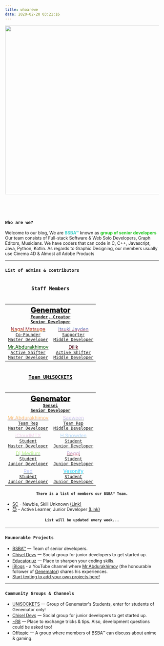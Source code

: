 ```yaml
---
title: whoarewe
date: 2020-02-20 03:21:16
---
```

<img class="hero-image" src="/img/drawcode.svg" style="padding-bottom: 2em;" height="550" width="550/">

<div class="my-links">
  <a class="gradient-text" href="https://github.com/bsba-team" target="_blank" rel="noopener"><span class=" iconfont icon-github"></span></a>
  <a class="gradient-text" href="https://t.me/iBlogs_community" target="_blank" rel="noopener"><span class=" iconfont icon-qzone"></span></a>
</div>

<style>
  .my-links {display: flex; justify-content: center; align-content: center; margin-top: 30px; width: 100%;}
  .my-links a {display: flex; color: #000; padding: 2px 10px;border-bottom:none !important;}
  .my-links a:after {display: none;}
  .my-links a:hover {backround: #ddd;}
  .my-links a span {font-size: 28px;}
  .hero-image {margin: 0 auto;}

  .dark-obsidian .article .main .content {
    padding: 0 6rem;
  }
  @media screen and (max-width: 1200px) {
    .dark-obsidian .article .main .content {
      padding: 0 0.5rem;
    }
  }
</style>

<h3 id="Who-am-I"><a href="#Who-am-I" class="headerlink" title="Who am I"></a><code>Who are we?</code></h3>

Welcome to our blog, We are <b style="color: #42d2ca">**BSBA™**</b> known as <b style="color: #20C720">**group of senior developers**</b>
Our team consists of Full-stack Software & Web Solo Developers, Graph Editors, Musicians. 
We have coders that can code in C, C++, Javascript, Java, Python, Kotlin.
As regards to Graphic Designing, our members usually use Cinema 4D & Almost all Adobe Products

<hr>

<h3 id="Admins"><a href="#Admins" class="headerlink" title="Admins"></a><code>List of admins & contributors</code></h3>

<table style="width:100%; text-align: center;">
  <caption style="padding-bottom: 10px"><h3><code>Staff Members</code></h3></caption>
  <tr>
    <th colspan="2">
      <a href="/genemator">
        <span style="color: #000; font-size: 150%; background-image: url(https://howdyho.net/media/images/bg/bg24.gif); text-shadow: 1px 1px 1px rgba(0,0,0,.5)!important; background-position: center center; background-size: cover; background-repeat: no-repeat;">Genemator</span><br><code>Founder, Creator</code><br><code>Senior Developer</code>
      </a>
    </th>
  </tr>
  <tr>
    <td>
      <a href="/nagaimatsuge">
        <span style="background: -webkit-linear-gradient(#1a2a6c, #b21f1f, #fdbb2d);   -webkit-background-clip: text; -webkit-text-fill-color: transparent;">Nagai Matsuge</span><br><code>Co-Founder</code><br><code>Master Developer</code>
      </a>
    </td>
    <td>
      <a href="/itsukijayden">
        <span style="background: -webkit-linear-gradient(#009FFF, #ec2F4B);   -webkit-background-clip: text; -webkit-text-fill-color: transparent;">Itsuki Jayden</span><br><code>Supporter</code><br><code>Middle Developer</code>
      </a>
    </td>
    </tr>
  <tr>
    <td>
      <a href="/mrabdurakhimov">
       <span style="background: -webkit-linear-gradient(#000000, #0f9b0f);   -webkit-background-clip: text; -webkit-text-fill-color: transparent;">Mr.Abdurakhimov</span><br><code>Active Shifter</code><br><code>Master Developer</code>
      </a>
    </td>
    <td>
      <a href="/dilik">
        <span style="background: -webkit-linear-gradient(#200122, #6f0000);   -webkit-background-clip: text; -webkit-text-fill-color: transparent;">Dilik</span>
        <br><code>Active Shifter</code><br><code>Middle Developer</code>
      </a>
    </td>
  </tr>
</table>

<table style="width:100%; text-align: center;">
  <caption style="padding-bottom: 10px"><h3><a href="https://t.me/UNiSOCKETS"><code>Team <b>UNiSOCKETS</b></code></a></h3></caption>
  <tr>
    <th colspan="2">
      <a href="/genemator">
        <span style="color: #000; font-size: 150%; background-image: url(https://howdyho.net/media/images/bg/bg24.gif); text-shadow: 1px 1px 1px rgba(0,0,0,.5)!important; background-position: center center; background-size: cover; background-repeat: no-repeat;">Genemator</span><br><code>Sensei</code><br><code>Senior Developer</code>
      </a>
    </th>
  </tr>
  <tr>
    <td>
      <a href="/mrabdurakhimov">
        <span style="background: -webkit-linear-gradient(#f6d365, #fda085);   -webkit-background-clip: text; -webkit-text-fill-color: transparent;">Mr.Abdurakhimov</span><br><code>Team Rep</code><br><code>Master Developer</code>
      </a>
    </td>
    <td>
      <a href="https://t.me/Saeween">
        <span style="background: -webkit-linear-gradient(#fbc2eb, #a6c1ee);   -webkit-background-clip: text; -webkit-text-fill-color: transparent;">Saeween</span><br><code>Team Rep</code><br><code>Middle Developer</code>
      </a>
    </td>
  </tr>
  <tr>
    <td>
      <a href="https://t.me/iCloudMTX">
       <span style="background: -webkit-linear-gradient(#fdcbf1, #e6dee9);   -webkit-background-clip: text; -webkit-text-fill-color: transparent;">iCloudMTX</span><br><code>Student</code><br><code>Master Developer</code>
      </a>
    </td>
    <td>
      <a href="https://t.me/Yanliz28041310">
        <span style="background: -webkit-linear-gradient(#a1c4fd, #c2e9fb);   -webkit-background-clip: text; -webkit-text-fill-color: transparent;">H.Snowden</span>
        <br><code>Student</code><br><code>Junior Developer</code>
      </a>
    </td>
  </tr>
  <tr>
    <td>
      <a href="https://t.me/softclubuz_llc">
       <span style="background: -webkit-linear-gradient(#d4fc79, #96e6a1);   -webkit-background-clip: text; -webkit-text-fill-color: transparent;">Dj Medium</span><br><code>Student</code><br><code>Junior Developer</code>
      </a>
    </td>
    <td>
      <a href="https://t.me/beggi7777777">
        <span style="background: -webkit-linear-gradient(#a6c0fe, #f68084);   -webkit-background-clip: text; -webkit-text-fill-color: transparent;">Beggi</span>
        <br><code>Student</code><br><code>Junior Developer</code>
      </a>
    </td>
  </tr>
    <tr>
      <td>
        <a href="https://t.me/sobranie_0">
         <span style="background: -webkit-linear-gradient(#e0c3fc, #8ec5fc);   -webkit-background-clip: text; -webkit-text-fill-color: transparent;">Red</span><br><code>Student</code><br><code>Junior Developer</code>
        </a>
      </td>
      <td>
        <a href="https://t.me/Vesonify">
          <span style="background: -webkit-linear-gradient(#4facfe, #00f2fe);   -webkit-background-clip: text; -webkit-text-fill-color: transparent;">Vesonify</span>
          <br><code>Student</code><br><code>Junior Developer</code>
        </a>
      </td>
    </tr>
</table>

<h4 id="Members" style="text-align: center;"><a href="#Members" class="headerlink" title="Members"></a><code>There is a list of members our BSBA™ Team.</code></h4>

+ [SC](https://t.me/zieuw) - Newbie, Skill Unknown [(Link)](https://t.me/zieuw)
+ [😈]() - Active Learner, Junior Developer [(Link)](https://t.me/UNiSOCKETS)

<h4 id="Members" style="text-align: center;"><code>List will be updated every week...</code></h4>

<hr>

<h3 id="Projects"><a href="#Projects" class="headerlink" title="Projects"></a><code>Hounorable Projects</code></h3>

- [BSBA™](https://bsba.uz) 一 Team of senior developers.
- [Chisel Devs](https://t.me/iblogs_community) 一 Social group for junior developers to get started up.
- [Educator.uz](https://educator.uz) 一 Place to sharpen your coding skills.
- [iBlogs](https://www.youtube.com/channel/UCLvAJjc5gvy_6QL2f-RRBuw) - a YouTube channel where [Mr.Abdurakhimov](/mrabdurakhimov) (the honourable follower of [Genemator](/genemator)) shares his experiences.
- [Start texting to add your own projects here!](https://t.me/bsba_group)

<hr>

<h3 id="Communities"><a href="#Communities" class="headerlink" title="Communities"></a><code>Community Groups & Channels</code></h3>

- [UNiSOCKETS](https://t.me/UNiSOCKETS) 一 Group of Genemator's Students, enter for students of Genemator only!
- [Chisel Devs](https://t.me/iblogs_community) 一 Social group for junior developers to get started up.
- [~R8](https://t.me/bsba_r8) 一 Place to exchange tricks & tips. Also, development questions could be asked too!
- [Offtopic](https://t.me/bsba_group) 一 A group where members of BSBA™ can discuss about anime & gaming.
